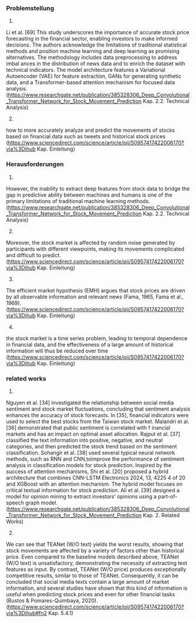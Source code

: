 

### Problemstellung
 1.
 Li et al. [69] This study
 underscores the importance of accurate stock price forecasting in the financial sector, enabling investors to make informed decisions. The authors acknowledge the limitations
 of traditional statistical methods and position machine learning and deep learning as
 promising alternatives. The methodology includes data preprocessing to address imbal
ances in the distribution of news data and to enrich the dataset with technical indicators.
 The model architecture features a Variational Autoencoder (VAE) for feature extraction,
 GANs for generating synthetic data, and a Transformer-based attention mechanism for
 focused data analysis.
(https://www.researchgate.net/publication/385328306_Deep_Convolutional_Transformer_Network_for_Stock_Movement_Prediction Kap. 2.2. Technical Analysis)

2.
how to more accurately analyze and predict the movements of stocks based on financial data such as tweets and historical stock prices
 (https://www.sciencedirect.com/science/article/pii/S0957417422006170?via%3Dihub Kap. Einleitung)

### Herausforderungen
1.
 However, the inability
 to extract deep features from stock data to bridge the gap in predictive ability between
 machines and humans is one of the primary limitations of traditional machine learning
 methods.
 (https://www.researchgate.net/publication/385328306_Deep_Convolutional_Transformer_Network_for_Stock_Movement_Prediction Kap. 2.2. Technical Analysis)

 2.
 Moreover, the stock market is affected by random noise generated by participants with different viewpoints, making its movements complicated and difficult to predict.
 (https://www.sciencedirect.com/science/article/pii/S0957417422006170?via%3Dihub Kap. Einleitung)

 3.
 The efficient market hypothesis (EMH) argues that stock prices are driven by all observable information and relevant news (Fama, 1965, Fama et al., 1969).
 (https://www.sciencedirect.com/science/article/pii/S0957417422006170?via%3Dihub Kap. Einleitung)

 4.
the stock market is a time series problem, leading to temporal dependence in financial data, and the effectiveness of a large amount of historical information will thus be reduced over time
(https://www.sciencedirect.com/science/article/pii/S0957417422006170?via%3Dihub Kap. Einleitung)

### related works
1.
 Nguyen et al. [34] investigated the relationship between social media sentiment and stock
 market fluctuations, concluding that sentiment analysis enhances the accuracy of stock
 forecasts. In [35], financial indicators were used to select the best stocks from the Taiwan
 stock market. Malandri et al. [36] demonstrated that public sentiment is correlated with
 f
 inancial markets and has an impact on optimal asset allocation. Rajput et al. [37] classified
 the text information into positive, negative, and neutral categories, and then predicted the
 stock trend based on the sentiment classification. Sohangir et al. [38] used several typical
 neural network methods, such as RNN and CNN,toimprove the performance of sentiment
 analysis in classification models for stock prediction. Inspired by the success of attention
 mechanisms, Shi et al. [20] proposed a hybrid architecture that combines CNN-LSTM
Electronics 2024, 13, 4225
 4 of 20
 and XGBoost with an attention mechanism. The hybrid model focuses on critical textual
 information for stock prediction. Ali et al. [39] designed a model for opinion mining to
 extract investors’ opinions using a part-of-speech graph model.
 (https://www.researchgate.net/publication/385328306_Deep_Convolutional_Transformer_Network_for_Stock_Movement_Prediction Kap. 2. Related Works)

 2.
 We can see that TEANet (W/O text) yields the worst results, showing that stock movements are affected by a variety of factors other than historical price. Even compared to the baseline models described above, TEANet (W/O text) is unsatisfactory, demonstrating the necessity of extracting text features as input. By contrast, TEANet (W/O price) produces exceptionally competitive results, similar to those of TEANet. Consequently, it can be concluded that social media texts contain a large amount of market information, and several studies have shown that this kind of information is useful when predicting stock prices and even for other financial tasks (Bustos & Pomares-Quimbaya, 2020).
 (https://www.sciencedirect.com/science/article/pii/S0957417422006170?via%3Dihub#fn2 Kap. 5.4.1)



